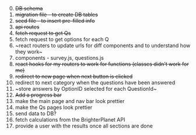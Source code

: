 0. ~~DB schema~~
1. ~~migration file - to create DB tables~~
2. ~~seed file - to insert pre-filled info~~
3. ~~api routes~~
4. ~~fetch request to get Qs~~
5. fetch request to get options for each Q
6. ~react routers to update urls for diff components and to understand how they work~
7. components - survey.js, questions.js
8. ~~react hooks for my routers to work for functions (classes didn't work for me)~~
9. ~~redirect to new page when next button is clicked~~
10. redirect to next category when the questions have been answered
11. ~store answers by OptionID selected for each QuestionId~
12. ~~Add a progress bar~~
13. make the main page and nav bar look prettier
14. make the Qs pages look prettier
15. send data to DB?
16. fetch calculations from the BrighterPlanet API
17. provide a user with the results once all sections are done
